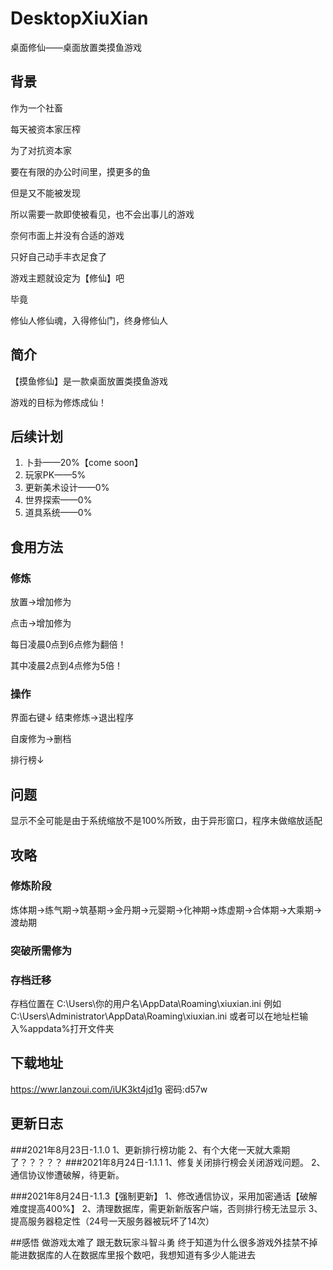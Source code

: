 # DesktopXiuXian
桌面修仙——桌面放置类摸鱼游戏
## 背景

作为一个社畜

每天被资本家压榨

为了对抗资本家

要在有限的办公时间里，摸更多的鱼

但是又不能被发现

所以需要一款即使被看见，也不会出事儿的游戏

奈何市面上并没有合适的游戏

只好自己动手丰衣足食了

游戏主题就设定为【修仙】吧

毕竟

修仙人修仙魂，入得修仙门，终身修仙人

## 简介

【摸鱼修仙】是一款桌面放置类摸鱼游戏

游戏的目标为修炼成仙！






## 后续计划

1. 卜卦——20%【come soon】
2. 玩家PK——5%
3. 更新美术设计——0%
4. 世界探索——0%
5. 道具系统——0%

## 食用方法

### 修炼

放置→增加修为

点击→增加修为

每日凌晨0点到6点修为翻倍！

其中凌晨2点到4点修为5倍！

### 操作



界面右键↓
结束修炼→退出程序

自废修为→删档

排行榜↓



## 问题
显示不全可能是由于系统缩放不是100%所致，由于异形窗口，程序未做缩放适配
## 攻略

### 修炼阶段

炼体期→练气期→筑基期→金丹期→元婴期→化神期→炼虚期→合体期→大乘期→渡劫期

### 突破所需修为




### 存档迁移
存档位置在
C:\Users\你的用户名\AppData\Roaming\xiuxian.ini
例如
C:\Users\Administrator\AppData\Roaming\xiuxian.ini
或者可以在地址栏输入%appdata%打开文件夹

## 下载地址

https://wwr.lanzoui.com/iUK3kt4jd1g 密码:d57w

## 更新日志
###2021年8月23日-1.1.0
1、更新排行榜功能
2、有个大佬一天就大乘期了？？？？？
###2021年8月24日-1.1.1
1、修复关闭排行榜会关闭游戏问题。
2、通信协议惨遭破解，待更新。




###2021年8月24日-1.1.3【强制更新】
1、修改通信协议，采用加密通话【破解难度提高400%】
2、清理数据库，需更新新版客户端，否则排行榜无法显示
3、提高服务器稳定性（24号一天服务器被玩坏了14次）

##感悟
做游戏太难了
跟无数玩家斗智斗勇
终于知道为什么很多游戏外挂禁不掉
能进数据库的人在数据库里报个数吧，我想知道有多少人能进去

